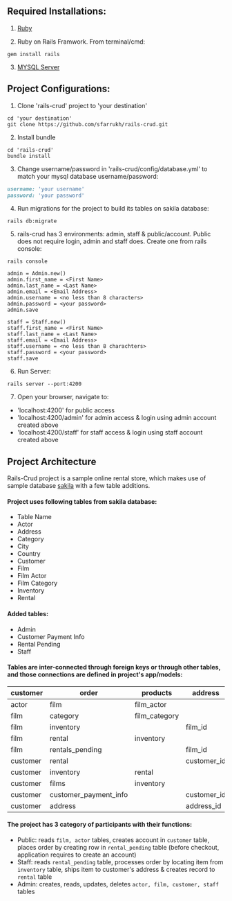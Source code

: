 ## Required Installations:
1. [Ruby](https://www.ruby-lang.org/en/downloads/)
	
2. Ruby on Rails Framwork. From terminal/cmd:
```
gem install rails
```
3. [MYSQL Server](https://dev.mysql.com/downloads/mysql/)



## Project Configurations:
1. Clone 'rails-crud' project to 'your destination'
```
cd 'your destination'
git clone https://github.com/sfarrukh/rails-crud.git
```

2. Install bundle
```
cd 'rails-crud'
bundle install
```
3. Change username/password in 'rails-crud/config/database.yml' to match your mysql database username/password:
```ruby
username: 'your username'
password: 'your password'
```

4. Run migrations for the project to build its tables on sakila database:
```
rails db:migrate
```

5. rails-crud has 3 environments: admin, staff & public/account. Public does not require login, admin and staff does. Create one from rails console:
```
rails console

admin = Admin.new()
admin.first_name = <First Name>
admin.last_name = <Last Name>
admin.email = <Email Address>
admin.username = <no less than 8 characters>
admin.password = <your password>
admin.save

staff = Staff.new()
staff.first_name = <First Name>
staff.last_name = <Last Name>
staff.email = <Email Address>
staff.username = <no less than 8 charachters>
staff.password = <your password>
staff.save
```

6. Run Server:
```
rails server --port:4200
```

7. Open your browser, navigate to:
* 'localhost:4200' for public access
* 'localhost:4200/admin' for admin access & login using admin account created above
* 'localhost:4200/staff' for staff access & login using staff account created above


## Project Architecture
Rails-Crud project is a sample online rental store, which makes use of sample database [sakila](https://dev.mysql.com/doc/sakila/en/) with a few table additions.

#### Project uses following tables from sakila database:
* Table Name
* Actor
* Address
* Category
* City
* Country
* Customer
* Film
* Film Actor
* Film Category
* Inventory
* Rental


#### Added tables:
* Admin
* Customer Payment Info
* Rental Pending
* Staff


#### Tables are inter-connected through foreign keys or through other tables, and those connections are defined in project's app/models:

| customer              	| order 				| products	| address                                	|
|-------------------|-----------------------|---------------|-----------------------|
| actor				| film					| film_actor	|					  	|
| film 				| category 				| film_category	|						|
| film 				| inventory 			| 				| film_id				|
| film 				| rental 				| inventory 	| 						|
| film 				| rentals_pending		| 				| film_id 				|
| customer 			| rental 				| 				| customer_id 			|
| customer 			| inventory 			| rental 		| 						|
| customer 			| films 				| inventory 	| 						|
| customer 			| customer_payment_info	| 				| customer_id 			|
| customer 			| address 				| 				| address_id 			|

#### The project has 3 category of participants with their functions:

* Public: reads `film, actor` tables, creates account in `customer` table, places order by creating row in `rental_pending` table (before checkout, application requires to create an account)
* Staff: reads `rental_pending` table, processes order by locating item from `inventory` table, ships item to customer's address & creates record to `rental` table
* Admin: creates, reads, updates, deletes `actor, film, customer, staff` tables


